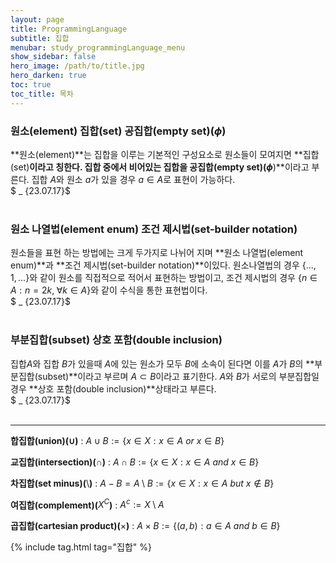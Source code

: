 ```yaml
---
layout: page
title: ProgrammingLanguage
subtitle: 집합
menubar: study_programmingLanguage_menu
show_sidebar: false
hero_image: /path/to/title.jpg
hero_darken: true
toc: true
toc_title: 목차
---
```


### **원소(element) 집합(set) 공집합(empty set)(**$\phi$**)**
**원소(element)**는 집합을 이루는 기본적인 구성요소로 원소들이 모여지면 **집합(set)**이라고 칭한다. 집합 중에서 비어있는 집합을 **공집합(empty set)(**$\phi$**)**이라고 부른다. 집합 $A$와 원소 $a$가 있을 경우 $a \in A$로 표현이 가능하다.  
$ _ {23.07.17}$<br/><br/>

### **원소 나열법(element enum)** **조건 제시법(set-builder notation)**
원소들을 표현 하는 방법에는 크게 두가지로 나뉘어 지며 **원소 나열법(element enum)**과 **조건 제시법(set-builder notation)**이있다. 원소나열법의 경우 ${\{...,1,...}\}$와 같이 원소를 직접적으로 적어서 표현하는 방법이고, 조건 제시법의 경우 ${\{n \in A : n=2k, \; \forall k \in A}\}$와 같이 수식을 통한 표현법이다.  
$ _ {23.07.17}$<br/><br/>


### **부분집합(subset) 상호 포함(double inclusion)**

집합$A$와 집합 $B$가 있을때 $A$에 있는 원소가 모두 $B$에 소속이 된다면 이를 $A$가 $B$의 **부분집합(subset)**이라고 부르며 $A \subset B$이라고 표기한다. $A$와 $B$가 서로의 부분집합일 경우 **상호 포함(double inclusion)**상태라고 부른다.  
$ _ {23.07.17}$<br/><br/>

---

**합집합(union)($\cup$)** : $A \cup B := {\{ x \in X : x \in A \ or \ x \in B}\}$

**교집합(intersection)(**$\cap$**)** : $A \cap B := {\{ x \in X : x \in A \ and \ x \in B}\}$

**차집합(set minus)(**$\setminus$**)** : $A-B =A \setminus B := {\{ x \in X : x \in A \ but \ x \notin B}\}$

**여집합(complement)(**$X^C$**)** : $A^c := X \setminus A$

**곱집합(cartesian product)(**$\times$**)** : $A \times B := {\{ (a,b) : a \in A \ and \ b \in B}\}$


{% include tag.html tag="집합" %}